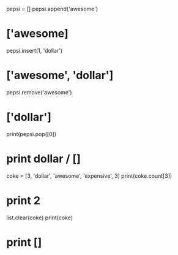 pepsi = []
pepsi.append('awesome')
# ['awesome]
pepsi.insert(1, 'dollar')
# ['awesome', 'dollar']
pepsi.remove('awesome')
# ['dollar']
print(pepsi.pop([0])
# print dollar / []

coke = [3, 'dollar', 'awesome', 'expensive', 3]
print(coke.count[3])
# print 2
list.clear(coke)
print(coke)
# print []
